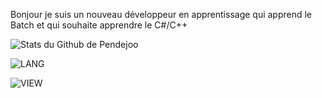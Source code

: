 Bonjour je suis un nouveau développeur en apprentissage qui apprend le Batch et qui souhaite apprendre le C#/C++

![Stats du Github de Pendejoo](https://github-readme-stats.vercel.app/api?username=howauu&theme=jolly&show_icons=true&locale=fr)

![LANG](https://github-readme-stats.vercel.app/api/top-langs/?username=howauu&theme=jolly&locale=fr&layout=compact)

![VIEW](https://komarev.com/ghpvc/?username=howauu&color=blueviolet&style=flat-square&label=Vues)

